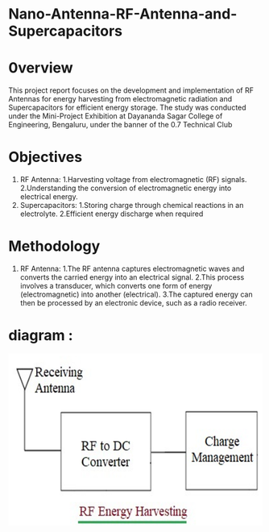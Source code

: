 # Nano-Antenna-RF-Antenna-and-Supercapacitors

# 0verview
This project report focuses on the development and implementation of RF Antennas for energy harvesting from electromagnetic radiation and Supercapacitors for efficient energy storage. The study was conducted under the Mini-Project Exhibition at Dayananda Sagar College of Engineering, Bengaluru, under the banner of the 0.7 Technical Club

# Objectives
1.	RF Antenna:	   1.Harvesting voltage from electromagnetic (RF) signals.
                   2.Understanding the conversion of electromagnetic energy into electrical energy.
2.	Supercapacitors:   1.Storing charge through chemical reactions in an electrolyte.
                       2.Efficient energy discharge when required


# Methodology
1.	RF Antenna:
        1.The RF antenna captures electromagnetic waves and converts the carried energy into an electrical signal.
        2.This process involves a transducer, which converts one form of energy (electromagnetic) into another (electrical).
        3.The captured energy can then be processed by an electronic device, such as a radio receiver.


# diagram :
![image](https://github.com/sandesh-ar/Nano-Antenna-RF-Antenna-and-Supercapacitors/blob/main/image.png?raw=true)